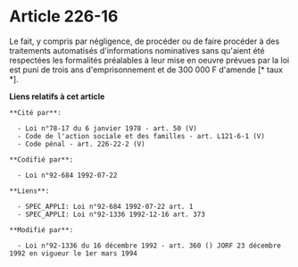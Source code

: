 # Article 226-16

Le fait, y compris par négligence, de procéder ou de faire procéder à des traitements automatisés d'informations nominatives
sans qu'aient été respectées les formalités préalables à leur mise en oeuvre prévues par la loi est puni de trois ans
d'emprisonnement et de 300 000 F d'amende [* taux *].

**Liens relatifs à cet article**

	**Cité par**:

	  - Loi n°78-17 du 6 janvier 1978 - art. 50 (V)
	  - Code de l'action sociale et des familles - art. L121-6-1 (V)
	  - Code pénal - art. 226-22-2 (V)

	**Codifié par**:

	  - Loi n°92-684 1992-07-22

	**Liens**:

	  - SPEC_APPLI: Loi n°92-684 1992-07-22 art. 1
	  - SPEC_APPLI: Loi n°92-1336 1992-12-16 art. 373

	**Modifié par**:

	  - Loi n°92-1336 du 16 décembre 1992 - art. 360 () JORF 23 décembre 1992 en vigueur le 1er mars 1994
